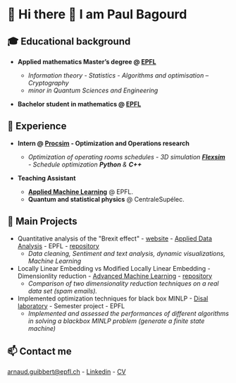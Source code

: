 # 👋 Hi there 👋 I am Paul Bagourd



## 🎓 Educational background

- **Applied mathematics Master’s degree @ [EPFL](https://www.epfl.ch/en/)** 

    - *Information theory - Statistics - Algorithms and optimisation – Cryptography*
    - *minor in Quantum Sciences and Engineering*

- **Bachelor student in mathematics @ [EPFL](https://www.epfl.ch/en/)** 


## 💼 Experience

- **Intern @ [Procsim](https://procsim.ch/language/en/home/) - Optimization and Operations research** 

    - *Optimization of operating rooms schedules - 3D simulation **[Flexsim](https://www.flexsim.com/)** - Schedule optimization **Python** & **C++***

- **Teaching Assistant**
  - **[Applied Machine Learning](https://edu.epfl.ch/coursebook/fr/applied-machine-learning-MICRO-455)** @ EPFL.
  - **Quantum and statistical physics** @ CentraleSupélec.

## 🧰 Main Projects

- Quantitative analysis of the "Brexit effect" - [website](https://jeannafta.github.io/brexit_story/) - [Applied Data Analysis](https://dlab.epfl.ch/teaching/fall2021/cs401/) - EPFL - [repository](https://github.com/epfl-ada/ada-2021-project-adadvanced)
    - *Data cleaning, Sentiment and text analysis, dynamic visualizations, Machine Learning* 
- Locally Linear Embedding vs Modified Locally Linear Embedding - Dimensionlity reduction - [Advanced Machine Learning](https://edu.epfl.ch/coursebook/en/advanced-machine-learning-MICRO-570) - [repository](https://github.com/arnaudguibbert/Advanced_ML_mini_project)
  - *Comparison of two dimensionality reduction techniques on a real data set (spam emails).*
- Implemented optimization techniques for black box MINLP - [Disal laboratory](https://www.epfl.ch/labs/disal/) - Semester project - EPFL
    - *Implemented and assessed the performances of different algorithms in solving a blackbox MINLP problem (generate a finite state machine)*

## 📫 Contact me

arnaud.guibbert@epfl.ch - [Linkedin](http://www.linkedin.com/in/agcs/) - [CV](CV.pdf)
<!--
**arnaudguibbert/arnaudguibbert** is a ✨ _special_ ✨ repository because its `README.md` (this file) appears on your GitHub profile.

Here are some ideas to get you started:

- 🔭 I’m currently working on ...
- 🌱 I’m currently learning ...
- 👯 I’m looking to collaborate on ...
- 🤔 I’m looking for help with ...
- 💬 Ask me about ...
- 📫 How to reach me: ...
- 😄 Pronouns: ...
- ⚡ Fun fact: ...
-->
